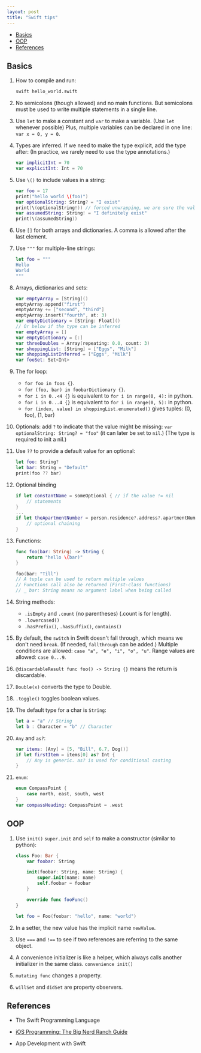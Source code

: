 ```yaml
---
layout: post
title: "Swift tips"
---
```


* [Basics](#basics)
* [OOP](#oop)
* [References](#references)

## Basics

1. How to compile and run:

    ```sh
    swift hello_world.swift
    ```

2. No semicolons (though allowed) and no main functions. But semicolons must be used to write multiple statements in a single line.

3. Use `let` to make a constant and `var` to make a variable. (Use `let` whenever possible) Plus, multiple variables can be declared in one line: `var x = 0, y = 0`.

4. Types are inferred. If we need to make the type explicit, add the type after: (In practice, we rarely need to use the type annotations.)

    ```swift
    var implicitInt = 70
    var explicitInt: Int = 70
    ```

5. Use `\()` to include values in a string:

    ```swift
    var foo = 17
    print("hello world \(foo)")
    var optionalString: String? = "I exist"
    print(\(optionalString!)) // forced unwrapping, we are sure the value exists. And ! is required
    var assumedString: String! = "I definitely exist"
    print(\(assumedString))
    ```

6. Use `[]` for both arrays and dictionaries. A comma is allowed after the last element.

7. Use `"""` for multiple-line strings:

    ```swift
    let foo = """
    Hello
    World
    """
    ```

8. Arrays, dictionaries and sets:

    ```swift
    var emptyArray = [String]()
    emptyArray.append("first")
    emptyArray += ["second", "third"]
    emptyArray.insert("fourth", at: 3)
    var emptyDictionary = [String: Float]()
    // Or below if the type can be inferred
    var emptyArray = []
    var emptyDictionary = [:]
    var threeDoubles = Array(repeating: 0.0, count: 3)
    var shoppingList: [String] = ["Eggs", "Milk"]
    var shoppingListInferred = ["Eggs", "Milk"]
    var fooSet: Set<Int>
    ```

9. The for loop:

    * `for foo in foos {}`.
    * `for (foo, bar) in foobarDictionary {}`.
    * `for i in 0..<4 {}` is equivalent to `for i in range(0, 4):` in python.
    * `for i in 0...4 {}` is equivalent to `for i in range(0, 5):` in python.
    * `for (index, value) in shoppingList.enumerated()` gives tuples: (0, foo), (1, bar)

10. Optionals: add `?` to indicate that the value might be missing: `var optionalString: String? = "foo"` (it can later be set to `nil`.) (The type is required to init a nil.)

11. Use `??` to provide a default value for an optional:

    ```swift
    let foo: String?
    let bar: String = "Default"
    print(foo ?? bar)
    ```

12. Optional binding

    ```swift
    if let constantName = someOptional { // if the value != nil
        // statements
    }
    ...
    if let theApartmentNumber = person.residence?.address?.apartmentNumber {
        // optional chaining
    }
    ```

13. Functions:

    ```swift
    func foo(bar: String) -> String {
        return "hello \(bar)"
    }

    foo(bar: "Till")
    // A tuple can be used to return multiple values
    // Functions call also be returned (First-class functions)
    // _ bar: String means no argument label when being called
    ```

14. String methods:
    * `.isEmpty` and `.count` (no parentheses) (.count is for length).
    * `.lowercased()`
    * `.hasPrefix()`, `.hasSuffix()`, `contains()`

15. By default, the `switch` in Swift doesn't fall through, which means we don't need `break`. (If needed, `fallthrough` can be added.) Multiple conditions are allowed: `case "a", "e", "i", "o", "u"`. Range values are allowed: `case 0...9`.

16. `@discardableResult func foo() -> String {}` means the return is discardable.

17. `Double(x)` converts the type to Double.

18. `.toggle()` toggles boolean values.

19. The default type for a char is `String`:

    ```swift
    let a = "a" // String
    let b : Character = "b" // Character
    ```

20. `Any` and `as?`:

    ```swift
    var items: [Any] = [5, "Bill", 6.7, Dog()]
    if let firstItem = items[0] as? Int {
        // Any is generic. as? is used for conditional casting
    }
    ```

21. `enum`:

    ```swift
    enum CompassPoint {
        case north, east, south, west
    }
    var compassHeading: CompassPoint = .west
    ```

## OOP

1. Use `init()` `super.init` and `self` to make a constructor (similar to python):

    ```swift
    class Foo: Bar {
        var foobar: String

        init(foobar: String, name: String) {
            super.init(name: name)
            self.foobar = foobar
        }

        override func fooFunc()
    }

    let foo = Foo(foobar: "hello", name: "world")
    ```

2. In a setter, the new value has the implicit name `newValue`.

3. Use `===` and `!==` to see if two references are referring to the same object.

4. A convenience initializer is like a helper, which always calls another initializer in the same class. `convenience init()`

5. `mutating func` changes a property.

6. `willSet` and `didSet` are property observers.

## References

* The Swift Programming Language

* [iOS Programming: The Big Nerd Ranch Guide](https://www.amazon.com/iOS-Programming-Ranch-Guide-Guides/dp/0134682335/ref=sr_1_2?keywords=ios+programming&qid=1564912891&s=gateway&sr=8-2)

* App Development with Swift

